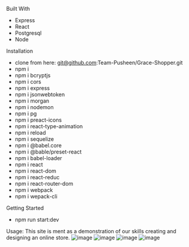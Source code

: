 Built With
- Express
- React
- Postgresql
- Node

Installation
- clone from here: git@github.com:Team-Pusheen/Grace-Shopper.git
- npm i
- npm i bcryptjs
- npm i cors
- npm i express
- npm i jsonwebtoken
- npm i morgan
- npm i nodemon
- npm i pg
- npm i preact-icons
- npm i react-type-animation
- npm i reload
- npm i sequelize
- npm i @babel.core
- npm i @bable/preset-react
- npm i babel-loader
- npm i react
- npm i react-dom
- npm i react-reduc
- npm i react-router-dom
- npm i webpack
- npm i wepack-cli

Getting Started
- npm run start:dev

Usage:
This site is ment as a demonstration of our skills creating and designing an online store.
![image](https://user-images.githubusercontent.com/113739521/225653184-2df4ba76-9943-410e-8237-df6f5d6a307e.png)
![image](https://user-images.githubusercontent.com/113739521/225653259-268dad9c-4bf5-4941-b2ac-8847dc692483.png)
![image](https://user-images.githubusercontent.com/113739521/225653413-d3fbe7b4-f281-4416-9cd6-8aa781119eaa.png)
![image](https://user-images.githubusercontent.com/113739521/225653711-1699aefa-1e19-4e3f-8dd0-07f84fa326e0.png)
